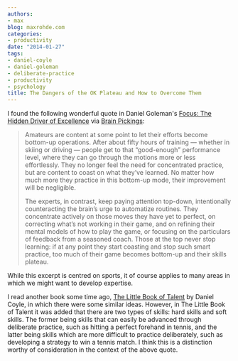 ```yaml
---
authors:
- max
blog: maxrohde.com
categories:
- productivity
date: "2014-01-27"
tags:
- daniel-coyle
- daniel-goleman
- deliberate-practice
- productivity
- psychology
title: The Dangers of the OK Plateau and How to Overcome Them
---
```


I found the following wonderful quote in Daniel Goleman's [Focus: The Hidden Driver of Excellence](http://www.amazon.com/Focus-The-Hidden-Driver-Excellence/dp/0062114867) via [Brain Pickings](http://www.brainpickings.org/index.php/2014/01/22/daniel-goleman-focus-10000-hours-myth):

> Amateurs are content at some point to let their efforts become bottom-up operations. After about fifty hours of training — whether in skiing or driving — people get to that “good-enough” performance level, where they can go through the motions more or less effortlessly. They no longer feel the need for concentrated practice, but are content to coast on what they’ve learned. No matter how much more they practice in this bottom-up mode, their improvement will be negligible.
>
> The experts, in contrast, keep paying attention top-down, intentionally counteracting the brain’s urge to automatize routines. They concentrate actively on those moves they have yet to perfect, on correcting what’s not working in their game, and on refining their mental models of how to play the game, or focusing on the particulars of feedback from a seasoned coach. Those at the top never stop learning: if at any point they start coasting and stop such smart practice, too much of their game becomes bottom-up and their skills plateau.

While this excerpt is centred on sports, it of course applies to many areas in which we might want to develop expertise.

I read another book some time ago, [The Little Book of Talent](http://www.amazon.com/The-Little-Book-Talent-Improving/dp/034553025X) by Daniel Coyle, in which there were some similar ideas. However, in The Little Book of Talent it was added that there are two types of skills: hard skills and soft skills. The former being skills that can easily be advanced through deliberate practice, such as hitting a perfect forehand in tennis, and the latter being skills which are more difficult to practice deliberately, such as developing a strategy to win a tennis match. I think this is a distinction worthy of consideration in the context of the above quote.